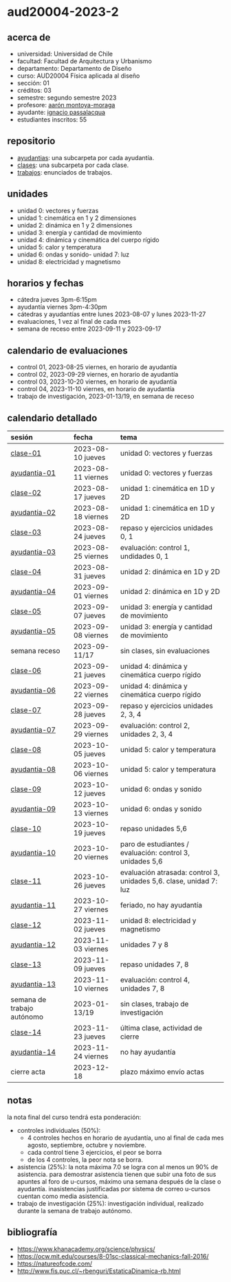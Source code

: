 # aud20004-2023-2

## acerca de

- universidad: Universidad de Chile
- facultad: Facultad de Arquitectura y Urbanismo
- departamento: Departamento de Diseño
- curso: AUD20004 Física aplicada al diseño
- sección: 01
- créditos: 03
- semestre: segundo semestre 2023
- profesore: [aarón montoya-moraga](https://github.com/montoyamoraga)
- ayudante: [ignacio passalacqua](https://github.com/ipassala)
- estudiantes inscritos: 55

## repositorio

- [ayudantias](./ayudantias/): una subcarpeta por cada ayudantía.
- [clases](./clases/): una subcarpeta por cada clase.
- [trabajos](./trabajos/): enunciados de trabajos.

## unidades

- unidad 0: vectores y fuerzas
- unidad 1: cinemática en 1 y 2 dimensiones
- unidad 2: dinámica en 1 y 2 dimensiones
- unidad 3: energía y cantidad de movimiento
- unidad 4: dinámica y cinemática del cuerpo rígido
- unidad 5: calor y temperatura
- unidad 6: ondas y sonido- unidad 7: luz
- unidad 8: electricidad y magnetismo

## horarios y fechas

- cátedra jueves 3pm-6:15pm
- ayudantía viernes 3pm-4:30pm
- cátedras y ayudantías entre lunes 2023-08-07 y lunes 2023-11-27
- evaluaciones, 1 vez al final de cada mes
- semana de receso entre 2023-09-11 y 2023-09-17

## calendario de evaluaciones

- control 01, 2023-08-25 viernes, en horario de ayudantía
- control 02, 2023-09-29 viernes, en horario de ayudantía
- control 03, 2023-10-20 viernes, en horario de ayudantía
- control 04, 2023-11-10 viernes, en horario de ayudantía
- trabajo de investigación, 2023-01-13/19, en semana de receso

## calendario detallado

| sesión                                   | fecha              | tema                                          |
| :--------------------------------------- | :----------------- | :-------------------------------------------- |
| [clase-01](clases/clase-01/)             | 2023-08-10 jueves  | unidad 0: vectores y fuerzas                  |
| [ayudantia-01](ayudantias/ayudantia-01/) | 2023-08-11 viernes | unidad 0: vectores y fuerzas                  |
| [clase-02](clases/clase-02/)             | 2023-08-17 jueves  | unidad 1: cinemática en 1D y 2D               |
| [ayudantia-02](ayudantias/ayudantia-02/) | 2023-08-18 viernes | unidad 1: cinemática en 1D y 2D               |
| [clase-03](clases/clase-03/)             | 2023-08-24 jueves  | repaso y ejercicios unidades 0, 1             |
| [ayudantia-03](ayudantias/ayudantia-03/) | 2023-08-25 viernes | evaluación: control 1, undidades 0, 1         |
| [clase-04](clases/clase-04/)             | 2023-08-31 jueves  | unidad 2: dinámica en 1D y 2D                 |
| [ayudantia-04](ayudantias/ayudantia-04/) | 2023-09-01 viernes | unidad 2: dinámica en 1D y 2D                 |
| [clase-05](clases/clase-05/)             | 2023-09-07 jueves  | unidad 3: energía y cantidad de movimiento    |
| [ayudantia-05](ayudantias/ayudantia-05/) | 2023-09-08 viernes | unidad 3: energía y cantidad de movimiento    |
| semana receso                            | 2023-09-11/17      | sin clases, sin evaluaciones                  |
| [clase-06](clases/clase-06/)             | 2023-09-21 jueves  | unidad 4: dinámica y cinemática cuerpo rígido |
| [ayudantia-06](ayudantias/ayudantia-06/) | 2023-09-22 viernes | unidad 4: dinámica y cinemática cuerpo rígido |
| [clase-07](clases/clase-07/)             | 2023-09-28 jueves  | repaso y ejercicios unidades 2, 3, 4          |
| [ayudantia-07](ayudantias/ayudantia-07/) | 2023-09-29 viernes | evaluación: control 2, unidades 2, 3, 4       |
| [clase-08](clases/clase-08/)             | 2023-10-05 jueves  | unidad 5: calor y temperatura                 |
| [ayudantia-08](ayudantias/ayudantia-08/) | 2023-10-06 viernes | unidad 5: calor y temperatura                 |
| [clase-09](clases/clase-09/)             | 2023-10-12 jueves  | unidad 6: ondas y sonido                      |
| [ayudantia-09](ayudantias/ayudantia-09/) | 2023-10-13 viernes | unidad 6: ondas y sonido                      |
| [clase-10](clases/clase-10/)             | 2023-10-19 jueves  | repaso unidades 5,6                           |
| [ayudantia-10](ayudantias/ayudantia-10/) | 2023-10-20 viernes | paro de estudiantes / evaluación: control 3, unidades 5,6           |
| [clase-11](clases/clase-11/)             | 2023-10-26 jueves  | evaluación atrasada: control 3, unidades 5,6. clase, unidad 7: luz                                 |
| [ayudantia-11](ayudantias/ayudantia-11/) | 2023-10-27 viernes | feriado, no hay ayudantía                     |
| [clase-12](clases/clase-12/)             | 2023-11-02 jueves  | unidad 8: electricidad y magnetismo           |
| [ayudantia-12](ayudantias/ayudantia-12/) | 2023-11-03 viernes | unidades 7 y 8                                |
| [clase-13](clases/clase-13/)             | 2023-11-09 jueves  | repaso unidades 7, 8                          |
| [ayudantia-13](ayudantias/ayudantia-13/) | 2023-11-10 viernes | evaluación: control 4, unidades 7, 8          |
| semana de trabajo autónomo               | 2023-01-13/19      | sin clases, trabajo de investigación          |
| [clase-14](clases/clase-14/)             | 2023-11-23 jueves  | última clase, actividad de cierre             |
| [ayudantia-14](ayudantias/ayudantia-14/) | 2023-11-24 viernes | no hay ayudantía                              |
| cierre acta                              | 2023-12-18         | plazo máximo envío actas                      |

## notas

la nota final del curso tendrá esta ponderación:

- controles individuales (50%):
  - 4 controles hechos en horario de ayudantía, uno al final de cada mes agosto, septiembre, octubre y noviembre.
  - cada control tiene 3 ejercicios, el peor se borra
  - de los 4 controles, la peor nota se borra.
- asistencia (25%): la nota máxima 7.0 se logra con al menos un 90% de asistencia. para demostrar asistencia tienen que subir una foto de sus apuntes al foro de u-cursos, máximo una semana después de la clase o ayudantía. inasistencias justificadas por sistema de correo u-cursos cuentan como media asistencia.
- trabajo de investigación (25%): investigación individual, realizado durante la semana de trabajo autónomo.


## bibliografía

- https://www.khanacademy.org/science/physics/
- https://ocw.mit.edu/courses/8-01sc-classical-mechanics-fall-2016/
- https://natureofcode.com/
- http://www.fis.puc.cl/~rbenguri/EstaticaDinamica-rb.html
